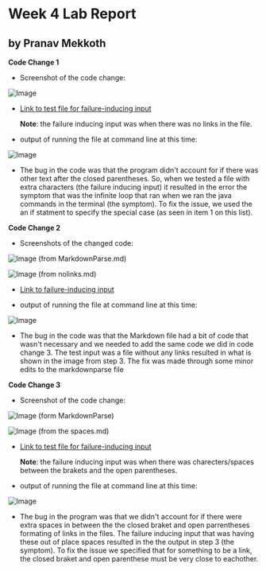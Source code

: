 # Week 4 Lab Report 
## by Pranav Mekkoth

**Code Change 1**

* Screenshot of the code change:

![Image](https://user-images.githubusercontent.com/97641097/151302386-30e2f546-0172-4150-9ccc-6bfa9aebaffc.png)

* [Link to test file for failure-inducing input](https://github.com/pranavMekkoth1/markdown-parse/blob/main/links_with_extra_chars.md)

  **Note**: the failure inducing input was when there was no links in the file.

* output of running the file at command line at this time:

![Image](https://user-images.githubusercontent.com/97641097/151314429-b202b182-e7fe-4d89-83f1-4c80711552b2.png)

*  The bug in the code was that the program didn't account for if there was other text after the closed parentheses. So, when we tested a file with extra characters (the failure inducing input) it resulted in the error the symptom that was the infinite loop that ran when we ran the java commands in the terminal (the symptom). To fix the issue, we used the an if statment to specify the special case (as seen in item 1 on this list).



**Code Change 2**

*  Screenshots of the changed code:

![Image](https://user-images.githubusercontent.com/97641097/151315359-b7bf0671-5cc2-4506-8815-5ecd7d0dbcb1.png) (from MarkdownParse.md)

![Image](https://user-images.githubusercontent.com/97641097/151312525-dc75a7ea-e4d3-44b9-9189-8ee045d877d9.png) (from nolinks.md)

* [Link to failure-inducing input](https://github.com/pranavMekkoth1/markdown-parse/blob/main/nolinks.md)

* output of running the file at command line at this time:

![Image](https://user-images.githubusercontent.com/97641097/151304327-3c55daae-4641-4285-abea-2ee2deb7e392.png)

* The bug in the code was that the Markdown file had a bit of code that wasn't necessary and we needed to add the same code we did in code change 3. The test input was a file without any links resulted in what is shown in the image from step 3. The fix was made through some minor edits to the markdownparse file



**Code Change 3**

* Screenshot of the code change:

![Image](https://user-images.githubusercontent.com/97641097/151305788-d5b371c8-e731-4786-874d-f7ef42388e05.png) (form MarkdownParse)

![Image](https://user-images.githubusercontent.com/97641097/151313113-6597c9f5-b72d-44cf-a0e8-6d057f1a583b.png) (from the spaces.md)

* [Link to test file for failure-inducing input](https://github.com/pranavMekkoth1/markdown-parse/blob/main/spaces.md)

  **Note**: the failure inducing input was when there was charecters/spaces between the brakets and the open parentheses.
 
* output of running the file at command line at this time:

![Image](https://user-images.githubusercontent.com/97641097/151311880-875d48a4-3e49-42e3-8b77-89e5a73e8d1c.png)

*  The bug in the program was that we didn't account for if there were extra spaces in between the the closed braket and open parrentheses formating of links in the files. The failure inducing input that was having these out of place spaces resulted in the the output in step 3 (the symptom). To fix the issue we specified that for something to be a link, the closed braket and open parenthese must be very close to eachother.

